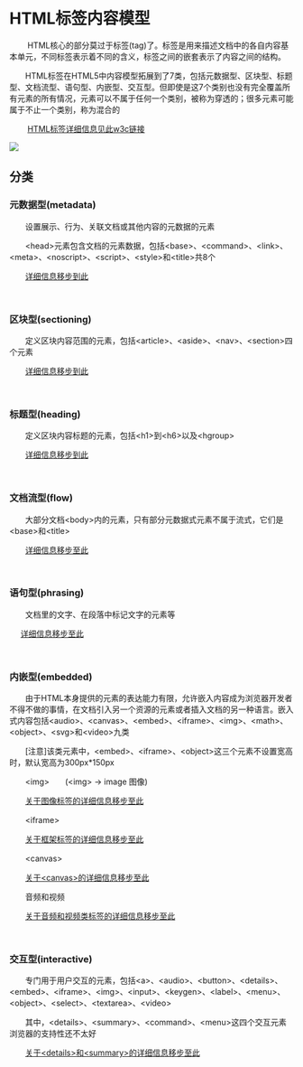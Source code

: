 # HTML标签内容模型

　　 HTML核心的部分莫过于标签(tag)了。标签是用来描述文档中的各自内容基本单元，不同标签表示着不同的含义，标签之间的嵌套表示了内容之间的结构。

 　　HTML标签在HTML5中内容模型拓展到了7类，包括元数据型、区块型、标题型、文档流型、语句型、内嵌型、交互型。但即使是这7个类别也没有完全覆盖所有元素的所有情况，元素可以不属于任何一个类别，被称为穿透的；很多元素可能属于不止一个类别，称为混合的

&nbsp;　　[HTML标签详细信息见此w3c链接](http://dev.w3.org/html5/spec-author-view/index.html#element-content-categories)

![]({{book.pic}}/blog/HTML_structure_contModel.png)

## 分类

### 元数据型(metadata)

　　设置展示、行为、关联文档或其他内容的元数据的元素

　　&lt;head&gt;元素包含文档的元素数据，包括&lt;base&gt;、&lt;command&gt;、&lt;link&gt;、&lt;meta&gt;、&lt;noscript&gt;、&lt;script&gt;、&lt;style&gt;和&lt;title&gt;共8个

　　[详细信息移步到此](http://www.cnblogs.com/xiaohuochai/p/6214015.html)

&nbsp;

### 区块型(sectioning)

　　定义区块内容范围的元素，包括&lt;article&gt;、&lt;aside&gt;、&lt;nav&gt;、&lt;section&gt;四个元素

　　[详细信息移步到此](http://www.cnblogs.com/xiaohuochai/p/5087815.html)

&nbsp;

### 标题型(heading)

 　　定义区块内容标题的元素，包括&lt;h1&gt;到&lt;h6&gt;以及&lt;hgroup&gt;

　　[详细信息移步到此](http://www.cnblogs.com/xiaohuochai/p/6216633.html#anchor1)

&nbsp;

### 文档流型(flow)

 　　大部分文档&lt;body&gt;内的元素，只有部分元数据式元素不属于流式，它们是&lt;base&gt;和&lt;title&gt;

　　[详细信息移步至此](http://www.cnblogs.com/xiaohuochai/p/6216633.html)

&nbsp;

### 语句型(phrasing)

 　　文档里的文字、在段落中标记文字的元素等

&nbsp;&nbsp; &nbsp;&nbsp;[详细信息移步至此](http://www.cnblogs.com/xiaohuochai/p/5088983.html)

&nbsp;

### 内嵌型(embedded)

　　由于HTML本身提供的元素的表达能力有限，允许嵌入内容成为浏览器开发者不得不做的事情，在文档引入另一个资源的元素或者插入文档的另一种语言。嵌入式内容包括&lt;audio&gt;、&lt;canvas&gt;、&lt;embed&gt;、&lt;iframe&gt;、&lt;img&gt;、&lt;math&gt;、&lt;object&gt;、&lt;svg&gt;和&lt;video&gt;九类

　　[注意]该类元素中，&lt;embed&gt;、&lt;iframe&gt;、&lt;object&gt;这三个元素不设置宽高时，默认宽高为300px*150px

　　&lt;img&gt;　　(&lt;img&gt; -&gt; image 图像)

　　[关于图像标签的详细信息移步至此](http://www.cnblogs.com/xiaohuochai/p/5008341.html#anchor1)

　　&lt;iframe&gt;

　　[关于框架标签的详细信息移步至此](http://www.cnblogs.com/xiaohuochai/p/5047343.html#anchor3)

　　&lt;canvas&gt;

　　[关于&lt;canvas&gt;的详细信息移步至此](http://www.cnblogs.com/xiaohuochai/p/5058770.html)

　　音频和视频

　　[关于音频和视频类标签的详细信息移步至此](http://www.cnblogs.com/xiaohuochai/p/5091488.html)

&nbsp;

### 交互型(interactive)

　　专门用于用户交互的元素，包括&lt;a&gt;、&lt;audio&gt;、&lt;button&gt;、&lt;details&gt;、&lt;embed&gt;、&lt;iframe&gt;、&lt;img&gt;、&lt;input&gt;、&lt;keygen&gt;、&lt;label&gt;、&lt;menu&gt;、&lt;object&gt;、&lt;select&gt;、&lt;textarea&gt;、&lt;video&gt;

　　其中，&lt;details&gt;、&lt;summary&gt;、&lt;command&gt;、&lt;menu&gt;这四个交互元素浏览器的支持性还不太好

　　[关于&lt;details&gt;和&lt;summary&gt;的详细信息移步至此](http://www.cnblogs.com/xiaohuochai/p/5090109.html)

